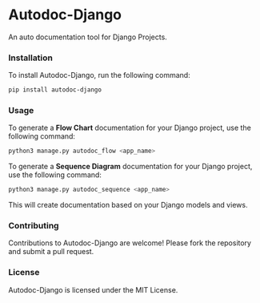 # Autodoc-Django

An auto documentation tool for Django Projects.

### Installation

To install Autodoc-Django, run the following command:

```bash
pip install autodoc-django
```

### Usage

To generate a **Flow Chart** documentation for your Django project, use the following command:

```bash
python3 manage.py autodoc_flow <app_name>
```

To generate a **Sequence Diagram** documentation for your Django project, use the following command:

```bash
python3 manage.py autodoc_sequence <app_name>
```

This will create documentation based on your Django models and views.

### Contributing

Contributions to Autodoc-Django are welcome! Please fork the repository and submit a pull request.

### License

Autodoc-Django is licensed under the MIT License.